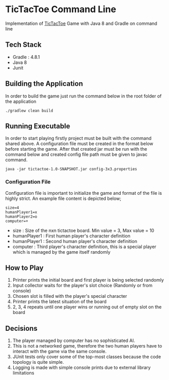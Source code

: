 # TicTacToe Command Line

Implementation of [TicTacToe](https://en.wikipedia.org/wiki/Tic-tac-toe) Game with Java 8 and Gradle on command line

## Tech Stack
* Gradle : 4.8.1
* Java 8
* Junit

## Building the Application
In order to build the game just run the command below in the root folder of the application

    ./gradlew clean build

## Running Executable
In order to start playing firstly project must be built with the command shared above.
A configuration file must be created in the format below before starting the game. 
After that created jar must be run with the command below and created config file path must be given to javac command.

``
java -jar tictactoe-1.0-SNAPSHOT.jar config-3x3.properties
``

### Configuration File

Configuration file is important to initialize the game and format of the file is highly strict.
An example file content is depicted below; 

```
size=4
humanPlayer1=x
humanPlayer2=o
computer=+
```

* size         : Size of the nxn tictactoe board. Min value = 3, Max value = 10
* humanPlayer1 : First human player's character definition
* humanPlayer1 : Second human player's character definition
* computer     : Third player's character definition, this is a special player which is managed by the game itself randomly

## How to Play
1. Printer prints the initial board and first player is being selected randomly
2. Input collector waits for the player's slot choice (Randomly or from console)
3. Chosen slot is filled with the player's special character
4. Printer prints the latest situation of the board
5. 2, 3, 4 repeats until one player wins or running out of empty slot on the board 

## Decisions
1. The player managed by computer has no sophisticated AI.
2. This is not a networked game, therefore the two human players have to interact with the game via the same console.
3. JUnit tests only cover some of the top-most classes because the code topology is quite simple.
4. Logging is made with simple console prints due to external library limitations

